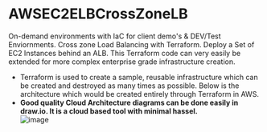 # AWSEC2ELBCrossZoneLB
On-demand environments with IaC for client demo's & DEV/Test Enviornments. Cross zone Load Balancing with Terraform. Deploy a Set of EC2 Instances behind an ALB. This Terraform code can very easily be extended for more complex enterprise grade infrastructure creation.
* Terraform is used to create a sample, reusable infrastructure which can be created and destroyed as many times as possible. Below is the architecture which would be created entirely through Terraform in AWS. <br/>
* **Good quality Cloud Architecture diagrams can be done easily in draw.io. It is a cloud based tool with minimal hassel.** <br/>
![image](https://user-images.githubusercontent.com/92582005/210149141-ecea4e4a-95df-44d8-a0ac-db6000e11dd5.png) <br/>
